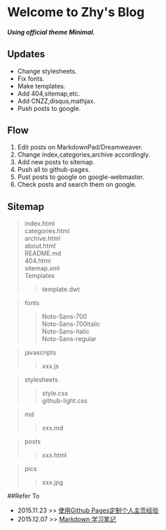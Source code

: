 # Welcome to Zhy's Blog
##### Using official theme Minimal.  

## Updates
* Change stylesheets.
* Fix fonts.
* Make templates.
* Add 404,sitemap,etc.
* Add CNZZ,disqus,mathjax.
* Push posts to google.  

## Flow
1. Edit posts on MarkdownPad/Dreamweaver.
2. Change index,categories,archive accordingly.
3. Add new posts to sitemap.
4. Push all to github-pages.
5. Pust posts to google on google-webmaster.
6. Check posts and search them on google.  

## Sitemap
> index.html  
> categories.html  
> archive.html  
> about.html  
> README.md  
> 404.html  
> sitemap.xml  
> Templates  
> > template.dwt  

> fonts
> > Noto-Sans-700  
> > Noto-Sans-700italic  
> > Noto-Sans-italic  
> > Noto-Sans-regular  

> javascripts
> > xxx.js

> stylesheets
> > style.css  
> > github-light.css

> md
> > xxx.md

> posts
> > xxx.html

> pics
> > xxx.jpg

##Refer To
* 2015.11.23 >> [使用Github Pages定制个人主页经验](https://zhyack.github.io/posts/2015_11_23_How-To-Build-Your-Blog-On-Github-Pages.html)
* 2015.12.07 >> [Markdown 学习笔记](https://zhyack.github.io/posts/2015_12_07_Markdown-Note.html)